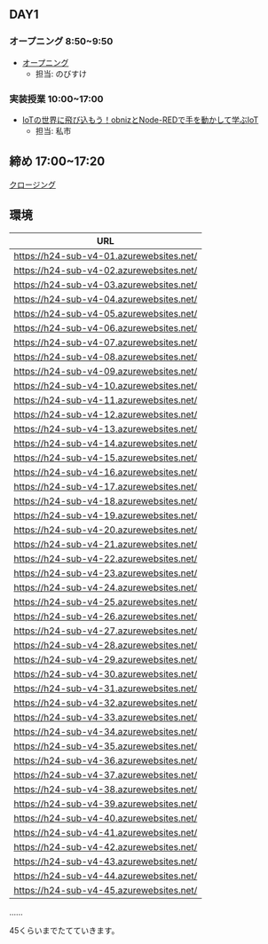 ## DAY1

### オープニング 8:50~9:50

- [オープニング](https://www.canva.com/design/DAGEtkz_owM/S1HwowuuQx4AK8oVmpi0HQ/edit)
    - 担当: のびすけ

### 実装授業 10:00~17:00

- [IoTの世界に飛び込もう！obnizとNode-REDで手を動かして学ぶIoT](./dev_lesson)
    - 担当: 私市

## 締め 17:00~17:20

[クロージング](https://www.canva.com/design/DAGEwjqI__8/N9VlTDkLUwIRN05xbID3lg/edit)

## 環境

| URL                                |
|------------------------------------|
| https://h24-sub-v4-01.azurewebsites.net/ |
| https://h24-sub-v4-02.azurewebsites.net/ |
| https://h24-sub-v4-03.azurewebsites.net/ |
| https://h24-sub-v4-04.azurewebsites.net/ |
| https://h24-sub-v4-05.azurewebsites.net/ |
| https://h24-sub-v4-06.azurewebsites.net/ |
| https://h24-sub-v4-07.azurewebsites.net/ |
| https://h24-sub-v4-08.azurewebsites.net/ |
| https://h24-sub-v4-09.azurewebsites.net/ |
| https://h24-sub-v4-10.azurewebsites.net/ |
| https://h24-sub-v4-11.azurewebsites.net/ |
| https://h24-sub-v4-12.azurewebsites.net/ |
| https://h24-sub-v4-13.azurewebsites.net/ |
| https://h24-sub-v4-14.azurewebsites.net/ |
| https://h24-sub-v4-15.azurewebsites.net/ |
| https://h24-sub-v4-16.azurewebsites.net/ |
| https://h24-sub-v4-17.azurewebsites.net/ |
| https://h24-sub-v4-18.azurewebsites.net/ |
| https://h24-sub-v4-19.azurewebsites.net/ |
| https://h24-sub-v4-20.azurewebsites.net/ |
| https://h24-sub-v4-21.azurewebsites.net/ |
| https://h24-sub-v4-22.azurewebsites.net/ |
| https://h24-sub-v4-23.azurewebsites.net/ |
| https://h24-sub-v4-24.azurewebsites.net/ |
| https://h24-sub-v4-25.azurewebsites.net/ |
| https://h24-sub-v4-26.azurewebsites.net/ |
| https://h24-sub-v4-27.azurewebsites.net/ |
| https://h24-sub-v4-28.azurewebsites.net/ |
| https://h24-sub-v4-29.azurewebsites.net/ |
| https://h24-sub-v4-30.azurewebsites.net/ |
| https://h24-sub-v4-31.azurewebsites.net/ |
| https://h24-sub-v4-32.azurewebsites.net/ |
| https://h24-sub-v4-33.azurewebsites.net/ |
| https://h24-sub-v4-34.azurewebsites.net/ |
| https://h24-sub-v4-35.azurewebsites.net/ |
| https://h24-sub-v4-36.azurewebsites.net/ |
| https://h24-sub-v4-37.azurewebsites.net/ |
| https://h24-sub-v4-38.azurewebsites.net/ |
| https://h24-sub-v4-39.azurewebsites.net/ |
| https://h24-sub-v4-40.azurewebsites.net/ |
| https://h24-sub-v4-41.azurewebsites.net/ |
| https://h24-sub-v4-42.azurewebsites.net/ |
| https://h24-sub-v4-43.azurewebsites.net/ |
| https://h24-sub-v4-44.azurewebsites.net/ |
| https://h24-sub-v4-45.azurewebsites.net/ |
......


45くらいまでたてていきます。
